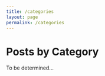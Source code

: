 ```yaml
---
title: /categories
layout: page
permalink: /categories
---
```



# Posts by Category
To be determined...
